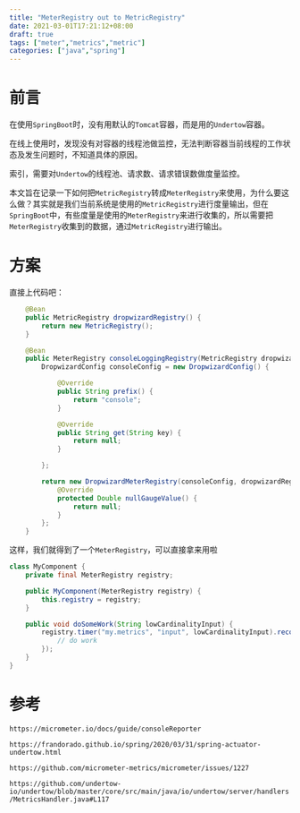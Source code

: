 ```yaml
---
title: "MeterRegistry out to MetricRegistry"
date: 2021-03-01T17:21:12+08:00
draft: true
tags: ["meter","metrics","metric"]
categories: ["java","spring"]
---
```


# 前言

在使用``SpringBoot``时，没有用默认的``Tomcat``容器，而是用的``Undertow``容器。

在线上使用时，发现没有对容器的线程池做监控，无法判断容器当前线程的工作状态及发生问题时，不知道具体的原因。

索引，需要对``Undertow``的线程池、请求数、请求错误数做度量监控。

本文旨在记录一下如何把``MetricRegistry``转成``MeterRegistry``来使用，为什么要这么做？其实就是我们当前系统是使用的``MetricRegistry``进行度量输出，但在``SpringBoot``中，有些度量是使用的``MeterRegistry``来进行收集的，所以需要把``MeterRegistry``收集到的数据，通过``MetricRegistry``进行输出。

# 方案

直接上代码吧：

```java
    @Bean
	public MetricRegistry dropwizardRegistry() {
		return new MetricRegistry();
	}

	@Bean
	public MeterRegistry consoleLoggingRegistry(MetricRegistry dropwizardRegistry) {
		DropwizardConfig consoleConfig = new DropwizardConfig() {

			@Override
			public String prefix() {
				return "console";
			}

			@Override
			public String get(String key) {
				return null;
			}

		};

		return new DropwizardMeterRegistry(consoleConfig, dropwizardRegistry, HierarchicalNameMapper.DEFAULT, Clock.SYSTEM) {
			@Override
			protected Double nullGaugeValue() {
				return null;
			}
		};
	}
```

这样，我们就得到了一个``MeterRegistry``，可以直接拿来用啦

```java
class MyComponent {
    private final MeterRegistry registry;

    public MyComponent(MeterRegistry registry) {
        this.registry = registry;
    }

    public void doSomeWork(String lowCardinalityInput) {
        registry.timer("my.metrics", "input", lowCardinalityInput).record(() -> {
            // do work
        });
    }
}
```

# 参考

`https://micrometer.io/docs/guide/consoleReporter`

`https://frandorado.github.io/spring/2020/03/31/spring-actuator-undertow.html`

`https://github.com/micrometer-metrics/micrometer/issues/1227`

`https://github.com/undertow-io/undertow/blob/master/core/src/main/java/io/undertow/server/handlers/MetricsHandler.java#L117`